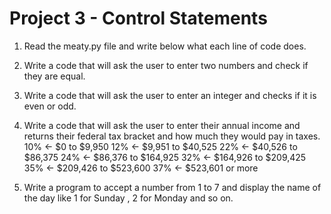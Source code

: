 # Project 3 - Control Statements

1. Read the meaty.py file and write below what each line of code does.

2. Write a code that will ask the user to enter two numbers and check if they are equal.

3. Write a code that will ask the user to enter an integer and checks if it is even or odd.

4.  Write a code that will ask the user to enter their annual income and returns their federal tax bracket and how much they would pay in taxes.
10% <- $0 to $9,950
12% <- $9,951 to $40,525
22% <- $40,526 to $86,375
24% <- $86,376 to $164,925
32% <- $164,926 to $209,425
35% <- $209,426 to $523,600
37% <- $523,601 or more

5. Write a program to accept a number from 1 to 7 and display the name of the day like 1 for Sunday , 2 for Monday and so on.
